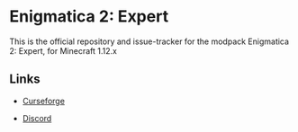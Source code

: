 <h1>Enigmatica 2: Expert</h1>

This is the official repository and issue-tracker for the modpack Enigmatica 2: Expert, for Minecraft 1.12.x


<h2>Links</h2>

* [Curseforge](https://minecraft.curseforge.com/projects/enigmatica2expert)

* [Discord](https://discord.gg/HnWNd7X)
